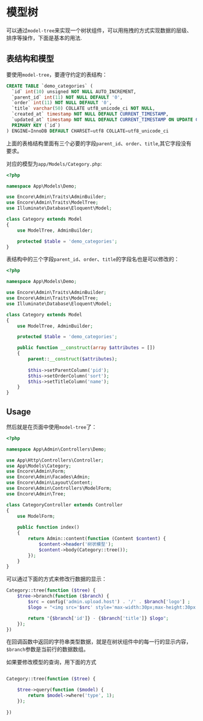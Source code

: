 # 模型树

可以通过`model-tree`来实现一个树状组件，可以用拖拽的方式实现数据的层级、排序等操作，下面是基本的用法.

## 表结构和模型
要使用`model-tree`，要遵守约定的表结构：
```sql
CREATE TABLE `demo_categories` (
  `id` int(10) unsigned NOT NULL AUTO_INCREMENT,
  `parent_id` int(11) NOT NULL DEFAULT '0',
  `order` int(11) NOT NULL DEFAULT '0',
  `title` varchar(50) COLLATE utf8_unicode_ci NOT NULL,
  `created_at` timestamp NOT NULL DEFAULT CURRENT_TIMESTAMP,
  `updated_at` timestamp NOT NULL DEFAULT CURRENT_TIMESTAMP ON UPDATE CURRENT_TIMESTAMP,
  PRIMARY KEY (`id`)
) ENGINE=InnoDB DEFAULT CHARSET=utf8 COLLATE=utf8_unicode_ci
```
上面的表格结构里面有三个必要的字段`parent_id`、`order`、`title`,其它字段没有要求。

对应的模型为`app/Models/Category.php`:
```php
<?php

namespace App\Models\Demo;

use Encore\Admin\Traits\AdminBuilder;
use Encore\Admin\Traits\ModelTree;
use Illuminate\Database\Eloquent\Model;

class Category extends Model
{
    use ModelTree, AdminBuilder;

    protected $table = 'demo_categories';
}
```
表结构中的三个字段`parent_id`、`order`、`title`的字段名也是可以修改的：
```php
<?php

namespace App\Models\Demo;

use Encore\Admin\Traits\AdminBuilder;
use Encore\Admin\Traits\ModelTree;
use Illuminate\Database\Eloquent\Model;

class Category extends Model
{
    use ModelTree, AdminBuilder;

    protected $table = 'demo_categories';

    public function __construct(array $attributes = [])
    {
        parent::__construct($attributes);
        
        $this->setParentColumn('pid');
        $this->setOrderColumn('sort');
        $this->setTitleColumn('name');
    }
}
```
## Usage
然后就是在页面中使用`model-tree`了：
```php
<?php

namespace App\Admin\Controllers\Demo;

use App\Http\Controllers\Controller;
use App\Models\Category;
use Encore\Admin\Form;
use Encore\Admin\Facades\Admin;
use Encore\Admin\Layout\Content;
use Encore\Admin\Controllers\ModelForm;
use Encore\Admin\Tree;

class CategoryController extends Controller
{
    use ModelForm;
    
    public function index()
    {
        return Admin::content(function (Content $content) {
            $content->header('树状模型');
            $content->body(Category::tree());
        });
    }
}
```
可以通过下面的方式来修改行数据的显示：
```php
Category::tree(function ($tree) {
    $tree->branch(function ($branch) {
        $src = config('admin.upload.host') . '/' . $branch['logo'] ;
        $logo = "<img src='$src' style='max-width:30px;max-height:30px' class='img'/>";

        return "{$branch['id']} - {$branch['title']} $logo";
    });
})
```
在回调函数中返回的字符串类型数据，就是在树状组件中的每一行的显示内容，`$branch`参数是当前行的数据数组。

如果要修改模型的查询，用下面的方式
```php

Category::tree(function ($tree) {

    $tree->query(function ($model) {
        return $model->where('type', 1);
    });
    
})
```

```


